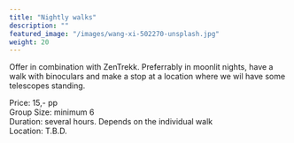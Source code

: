```yaml
---
title: "Nightly walks"
description: ""
featured_image: "/images/wang-xi-502270-unsplash.jpg"
weight: 20
---
```


Offer in combination with ZenTrekk. Preferrably in moonlit nights, have a walk with binoculars and make a stop at a location where we wil have some telescopes standing.

<!--more-->

Price: 15,- pp  
Group Size: minimum 6  
Duration: several hours. Depends on the individual walk  
Location: T.B.D.  
